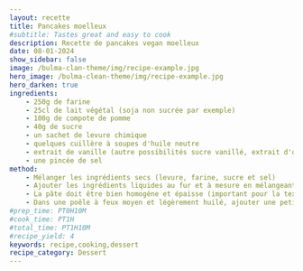 ```yaml
---
layout: recette
title: Pancakes moelleux
#subtitle: Tastes great and easy to cook
description: Recette de pancakes vegan moelleux
date: 08-01-2024
show_sidebar: false
image: /bulma-clan-theme/img/recipe-example.jpg
hero_image: /bulma-clean-theme/img/recipe-example.jpg
hero_darken: true
ingredients:
    - 250g de farine
    - 25cl de lait végétal (soja non sucrée par exemple)
    - 100g de compote de pomme
    - 40g de sucre
    - un sachet de levure chimique
    - quelques cuillère à soupes d'huile neutre
    - extrait de vanille (autre possibilités sucre vanillé, extrait d'orange, cannelle, etc.)
    - une pincée de sel
method:
    - Mélanger les ingrédients secs (levure, farine, sucre et sel)
    - Ajouter les ingrédients liquides au fur et à mesure en mélangeant pour éviter les grumeaux (compote de pomme, lait végétale, extrait de vanille)
    - La pâte doit être bien homogène et épaisse (important pour la texture et l'aspect finale)
    - Dans une poêle à feux moyen et légèrement huilé, ajouter une petite louche de pâte et étaler un peu la pâte pour faire un joli cercle. Des bulles devraient se former à la surface à cause de la levure chimique. C'est cette réaction qui permet un pancake moelleux. Les cuire sans retourner suffisamment longtemps pour ne pas trop casser ces bulles puis retourner et attendre quelques dizaines de secondes pour terminer la cuisson.
#prep_time: PT0H10M
#cook_time: PT1H
#total_time: PT1H10M
#recipe_yield: 4
keywords: recipe,cooking,dessert
recipe_category: Dessert
---
```


